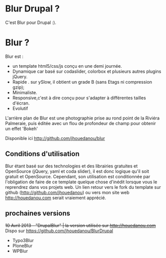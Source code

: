 # Blur Drupal ?

C'est Blur pour Drupal :).

# Blur ?

Blur est :
- un template html5/css/js conçu en une demi journée.
- Dynamique car basé sur codaslider, colorbox et plusieurs autres plugins jQuery.
- Rapide . sur ySlow, il obtient un grade B (sans Etags ni compression gzip);
- Minimaliste.
- Responsive,c'est à dire conçu pour s'adapter à différentes tailles d'écran.
- Evolutif

L'arrière plan de Blur est une photographie prise au rond point de la Riviéra Palmeraie, puis éditée avec un flou de profondeur de champ pour obtenir un effet 'Bokeh'

Disponible ici http://github.com/jhouedanou/blur

## Conditions d'utilisation

Blur étant basé sur des technologies et des librairies gratuites et OpenSource (jQuery, yaml et coda slider), il est donc logique qu'il soit gratuit et OpenSource.
Cependant, son utilisation est conditionnée par l'obligation de faire de ce template quelque chose d'inédit lorsque vous le reprendrez dans vos projets web.
Un lien retour vers le fork du template sur github (http://github.com/jhouedanou) ou vers mon site web http://houedanou.com serait vraiement apprécié.


## prochaines versions

<del>10 Avril 2013 - "DrupalBlur" | la version utilisée sur http://houedanou.com</del> Dispo sur https://github.com/jhouedanou/BlurDrupal

- Typo3Blur
- PloneBlur
- WPBlur
